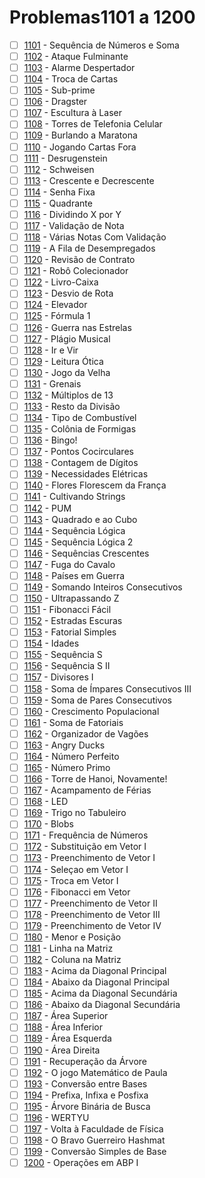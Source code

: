 # Problemas1101 a 1200

  - [ ] [1101](https://www.urionlinejudge.com.br/judge/pt/problems/view/1101) - Sequência de Números e Soma
  - [ ] [1102](https://www.urionlinejudge.com.br/judge/pt/problems/view/1102) - Ataque Fulminante
  - [ ] [1103](https://www.urionlinejudge.com.br/judge/pt/problems/view/1103) - Alarme Despertador
  - [ ] [1104](https://www.urionlinejudge.com.br/judge/pt/problems/view/1104) - Troca de Cartas
  - [ ] [1105](https://www.urionlinejudge.com.br/judge/pt/problems/view/1105) - Sub-prime
  - [ ] [1106](https://www.urionlinejudge.com.br/judge/pt/problems/view/1106) - Dragster
  - [ ] [1107](https://www.urionlinejudge.com.br/judge/pt/problems/view/1107) - Escultura à Laser
  - [ ] [1108](https://www.urionlinejudge.com.br/judge/pt/problems/view/1108) - Torres de Telefonia Celular
  - [ ] [1109](https://www.urionlinejudge.com.br/judge/pt/problems/view/1109) - Burlando a Maratona
  - [ ] [1110](https://www.urionlinejudge.com.br/judge/pt/problems/view/1110) - Jogando Cartas Fora
  - [ ] [1111](https://www.urionlinejudge.com.br/judge/pt/problems/view/1111) - Desrugenstein
  - [ ] [1112](https://www.urionlinejudge.com.br/judge/pt/problems/view/1112) - Schweisen
  - [ ] [1113](https://www.urionlinejudge.com.br/judge/pt/problems/view/1113) - Crescente e Decrescente
  - [ ] [1114](https://www.urionlinejudge.com.br/judge/pt/problems/view/1114) - Senha Fixa
  - [ ] [1115](https://www.urionlinejudge.com.br/judge/pt/problems/view/1115) - Quadrante
  - [ ] [1116](https://www.urionlinejudge.com.br/judge/pt/problems/view/1116) - Dividindo X por Y
  - [ ] [1117](https://www.urionlinejudge.com.br/judge/pt/problems/view/1117) - Validação de Nota
  - [ ] [1118](https://www.urionlinejudge.com.br/judge/pt/problems/view/1118) - Várias Notas Com Validação
  - [ ] [1119](https://www.urionlinejudge.com.br/judge/pt/problems/view/1119) - A Fila de Desempregados
  - [ ] [1120](https://www.urionlinejudge.com.br/judge/pt/problems/view/1120) - Revisão de Contrato
  - [ ] [1121](https://www.urionlinejudge.com.br/judge/pt/problems/view/1121) - Robô Colecionador
  - [ ] [1122](https://www.urionlinejudge.com.br/judge/pt/problems/view/1122) - Livro-Caixa
  - [ ] [1123](https://www.urionlinejudge.com.br/judge/pt/problems/view/1123) - Desvio de Rota
  - [ ] [1124](https://www.urionlinejudge.com.br/judge/pt/problems/view/1124) - Elevador
  - [ ] [1125](https://www.urionlinejudge.com.br/judge/pt/problems/view/1125) - Fórmula 1
  - [ ] [1126](https://www.urionlinejudge.com.br/judge/pt/problems/view/1126) - Guerra nas Estrelas
  - [ ] [1127](https://www.urionlinejudge.com.br/judge/pt/problems/view/1127) - Plágio Musical
  - [ ] [1128](https://www.urionlinejudge.com.br/judge/pt/problems/view/1128) - Ir e Vir
  - [ ] [1129](https://www.urionlinejudge.com.br/judge/pt/problems/view/1129) - Leitura Ótica
  - [ ] [1130](https://www.urionlinejudge.com.br/judge/pt/problems/view/1130) - Jogo da Velha
  - [ ] [1131](https://www.urionlinejudge.com.br/judge/pt/problems/view/1131) - Grenais
  - [ ] [1132](https://www.urionlinejudge.com.br/judge/pt/problems/view/1132) - Múltiplos de 13
  - [ ] [1133](https://www.urionlinejudge.com.br/judge/pt/problems/view/1133) - Resto da Divisão
  - [ ] [1134](https://www.urionlinejudge.com.br/judge/pt/problems/view/1134) - Tipo de Combustível
  - [ ] [1135](https://www.urionlinejudge.com.br/judge/pt/problems/view/1135) - Colônia de Formigas
  - [ ] [1136](https://www.urionlinejudge.com.br/judge/pt/problems/view/1136) - Bingo!
  - [ ] [1137](https://www.urionlinejudge.com.br/judge/pt/problems/view/1137) - Pontos Cocirculares
  - [ ] [1138](https://www.urionlinejudge.com.br/judge/pt/problems/view/1138) - Contagem de Dígitos
  - [ ] [1139](https://www.urionlinejudge.com.br/judge/pt/problems/view/1139) - Necessidades Elétricas
  - [ ] [1140](https://www.urionlinejudge.com.br/judge/pt/problems/view/1140) - Flores Florescem da França
  - [ ] [1141](https://www.urionlinejudge.com.br/judge/pt/problems/view/1141) - Cultivando Strings
  - [ ] [1142](https://www.urionlinejudge.com.br/judge/pt/problems/view/1142) - PUM
  - [ ] [1143](https://www.urionlinejudge.com.br/judge/pt/problems/view/1143) - Quadrado e ao Cubo
  - [ ] [1144](https://www.urionlinejudge.com.br/judge/pt/problems/view/1144) - Sequência Lógica
  - [ ] [1145](https://www.urionlinejudge.com.br/judge/pt/problems/view/1145) - Sequência Lógica 2
  - [ ] [1146](https://www.urionlinejudge.com.br/judge/pt/problems/view/1146) - Sequências Crescentes
  - [ ] [1147](https://www.urionlinejudge.com.br/judge/pt/problems/view/1147) - Fuga do Cavalo
  - [ ] [1148](https://www.urionlinejudge.com.br/judge/pt/problems/view/1148) - Países em Guerra
  - [ ] [1149](https://www.urionlinejudge.com.br/judge/pt/problems/view/1149) - Somando Inteiros Consecutivos
  - [ ] [1150](https://www.urionlinejudge.com.br/judge/pt/problems/view/1150) - Ultrapassando Z
  - [ ] [1151](https://www.urionlinejudge.com.br/judge/pt/problems/view/1151) - Fibonacci Fácil
  - [ ] [1152](https://www.urionlinejudge.com.br/judge/pt/problems/view/1152) - Estradas Escuras
  - [ ] [1153](https://www.urionlinejudge.com.br/judge/pt/problems/view/1153) - Fatorial Simples
  - [ ] [1154](https://www.urionlinejudge.com.br/judge/pt/problems/view/1154) - Idades
  - [ ] [1155](https://www.urionlinejudge.com.br/judge/pt/problems/view/1155) - Sequência S
  - [ ] [1156](https://www.urionlinejudge.com.br/judge/pt/problems/view/1156) - Sequência S II
  - [ ] [1157](https://www.urionlinejudge.com.br/judge/pt/problems/view/1157) - Divisores I
  - [ ] [1158](https://www.urionlinejudge.com.br/judge/pt/problems/view/1158) - Soma de Ímpares Consecutivos III
  - [ ] [1159](https://www.urionlinejudge.com.br/judge/pt/problems/view/1159) - Soma de Pares Consecutivos
  - [ ] [1160](https://www.urionlinejudge.com.br/judge/pt/problems/view/1160) - Crescimento Populacional
  - [ ] [1161](https://www.urionlinejudge.com.br/judge/pt/problems/view/1161) - Soma de Fatoriais
  - [ ] [1162](https://www.urionlinejudge.com.br/judge/pt/problems/view/1162) - Organizador de Vagões
  - [ ] [1163](https://www.urionlinejudge.com.br/judge/pt/problems/view/1163) - Angry Ducks
  - [ ] [1164](https://www.urionlinejudge.com.br/judge/pt/problems/view/1164) - Número Perfeito
  - [ ] [1165](https://www.urionlinejudge.com.br/judge/pt/problems/view/1165) - Número Primo
  - [ ] [1166](https://www.urionlinejudge.com.br/judge/pt/problems/view/1166) - Torre de Hanoi, Novamente!
  - [ ] [1167](https://www.urionlinejudge.com.br/judge/pt/problems/view/1167) - Acampamento de Férias
  - [ ] [1168](https://www.urionlinejudge.com.br/judge/pt/problems/view/1168) - LED
  - [ ] [1169](https://www.urionlinejudge.com.br/judge/pt/problems/view/1169) - Trigo no Tabuleiro
  - [ ] [1170](https://www.urionlinejudge.com.br/judge/pt/problems/view/1170) - Blobs
  - [ ] [1171](https://www.urionlinejudge.com.br/judge/pt/problems/view/1171) - Frequência de Números
  - [ ] [1172](https://www.urionlinejudge.com.br/judge/pt/problems/view/1172) - Substituição em Vetor I
  - [ ] [1173](https://www.urionlinejudge.com.br/judge/pt/problems/view/1173) - Preenchimento de Vetor I
  - [ ] [1174](https://www.urionlinejudge.com.br/judge/pt/problems/view/1174) - Seleçao em Vetor I
  - [ ] [1175](https://www.urionlinejudge.com.br/judge/pt/problems/view/1175) - Troca em Vetor I
  - [ ] [1176](https://www.urionlinejudge.com.br/judge/pt/problems/view/1176) - Fibonacci em Vetor
  - [ ] [1177](https://www.urionlinejudge.com.br/judge/pt/problems/view/1177) - Preenchimento de Vetor II
  - [ ] [1178](https://www.urionlinejudge.com.br/judge/pt/problems/view/1178) - Preenchimento de Vetor III
  - [ ] [1179](https://www.urionlinejudge.com.br/judge/pt/problems/view/1179) - Preenchimento de Vetor IV
  - [ ] [1180](https://www.urionlinejudge.com.br/judge/pt/problems/view/1180) - Menor e Posição
  - [ ] [1181](https://www.urionlinejudge.com.br/judge/pt/problems/view/1181) - Linha na Matriz
  - [ ] [1182](https://www.urionlinejudge.com.br/judge/pt/problems/view/1182) - Coluna na Matriz
  - [ ] [1183](https://www.urionlinejudge.com.br/judge/pt/problems/view/1183) - Acima da Diagonal Principal
  - [ ] [1184](https://www.urionlinejudge.com.br/judge/pt/problems/view/1184) - Abaixo da Diagonal Principal
  - [ ] [1185](https://www.urionlinejudge.com.br/judge/pt/problems/view/1185) - Acima da Diagonal Secundária
  - [ ] [1186](https://www.urionlinejudge.com.br/judge/pt/problems/view/1186) - Abaixo da Diagonal Secundária
  - [ ] [1187](https://www.urionlinejudge.com.br/judge/pt/problems/view/1187) - Área Superior
  - [ ] [1188](https://www.urionlinejudge.com.br/judge/pt/problems/view/1188) - Área Inferior
  - [ ] [1189](https://www.urionlinejudge.com.br/judge/pt/problems/view/1189) - Área Esquerda
  - [ ] [1190](https://www.urionlinejudge.com.br/judge/pt/problems/view/1190) - Área Direita
  - [ ] [1191](https://www.urionlinejudge.com.br/judge/pt/problems/view/1191) - Recuperação da Árvore
  - [ ] [1192](https://www.urionlinejudge.com.br/judge/pt/problems/view/1192) - O jogo Matemático de Paula
  - [ ] [1193](https://www.urionlinejudge.com.br/judge/pt/problems/view/1193) - Conversão entre Bases
  - [ ] [1194](https://www.urionlinejudge.com.br/judge/pt/problems/view/1194) - Prefixa, Infixa e Posfixa
  - [ ] [1195](https://www.urionlinejudge.com.br/judge/pt/problems/view/1195) - Árvore Binária de Busca
  - [ ] [1196](https://www.urionlinejudge.com.br/judge/pt/problems/view/1196) - WERTYU
  - [ ] [1197](https://www.urionlinejudge.com.br/judge/pt/problems/view/1197) - Volta à Faculdade de Física
  - [ ] [1198](https://www.urionlinejudge.com.br/judge/pt/problems/view/1198) - O Bravo Guerreiro Hashmat
  - [ ] [1199](https://www.urionlinejudge.com.br/judge/pt/problems/view/1199) - Conversão Simples de Base
  - [ ] [1200](https://www.urionlinejudge.com.br/judge/pt/problems/view/1200) - Operações em ABP I